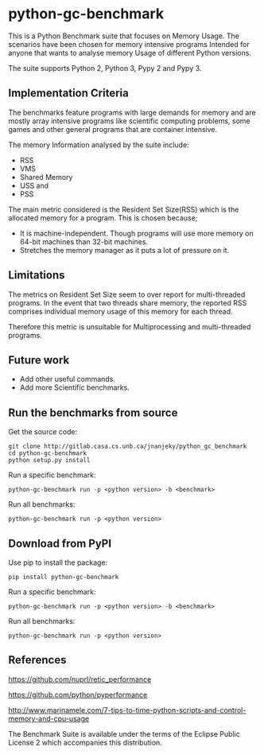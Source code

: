 <!--
Copyright (c) 2016, 2019 IBM Corp. and others

This program and the accompanying materials are made available under
the terms of the Eclipse Public License 2.0 which accompanies this
distribution and is available at https://www.eclipse.org/legal/epl-2.0/
or the Apache License, Version 2.0 which accompanies this distribution and
is available at https://www.apache.org/licenses/LICENSE-2.0.
-->

# python-gc-benchmark

This is a Python Benchmark suite that focuses on Memory Usage. The scenarios have been chosen for memory intensive programs Intended for anyone that wants to analyse memory Usage of different Python versions.

The suite supports Python 2, Python 3, Pypy 2 and Pypy 3.

## Implementation Criteria

The benchmarks feature programs with large demands for memory and are mostly array intensive programs like scientific computing problems, some games and other general programs that are container intensive.

The memory Information analysed by the suite include:

+ RSS
+ VMS
+ Shared Memory
+ USS and
+ PSS

The main metric considered is the Resident Set Size(RSS) which is the allocated memory for a program. This is chosen because;

+ It is machine-independent. Though programs will use more memory on 64-bit machines than 32-bit machines.
+ Stretches the memory manager as it puts a lot of pressure on it.

## Limitations

The metrics on Resident Set Size seem to over report for multi-threaded programs. In the event that two threads share memory, the reported RSS comprises individual memory usage of this memory for each thread. 

Therefore this metric is unsuitable for Multiprocessing and multi-threaded programs.

## Future work

+ Add other useful commands.
+ Add more Scientific benchmarks.

## Run the benchmarks from source

Get the source code:

    git clone http://gitlab.casa.cs.unb.ca/jnanjeky/python_gc_benchmark
    cd python-gc-benchmark
    python setup.py install

Run a specific benchmark:

    python-gc-benchmark run -p <python version> -b <benchmark>

Run all benchmarks:

    python-gc-benchmark run -p <python version>
    
## Download from PyPI

Use pip to install the package:

    pip install python-gc-benchmark

Run a specific benchmark:

    python-gc-benchmark run -p <python version> -b <benchmark>

Run all benchmarks:

    python-gc-benchmark run -p <python version>

## References

https://github.com/nuprl/retic_performance

https://github.com/python/pyperformance

http://www.marinamele.com/7-tips-to-time-python-scripts-and-control-memory-and-cpu-usage

The Benchmark Suite is available under the terms of the Eclipse Public License 2
which accompanies this distribution.
